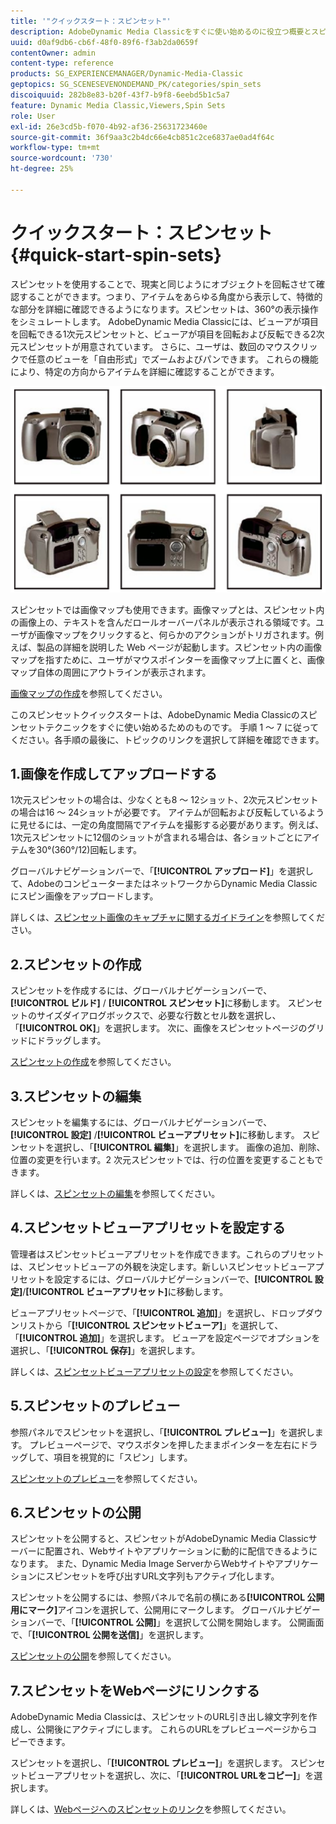 ```yaml
---
title: '"クイックスタート：スピンセット"'
description: AdobeDynamic Media Classicをすぐに使い始めるのに役立つ概要とスピンセットのクイックスタート。
uuid: d0af9db6-cb6f-48f0-89f6-f3ab2da0659f
contentOwner: admin
content-type: reference
products: SG_EXPERIENCEMANAGER/Dynamic-Media-Classic
geptopics: SG_SCENESEVENONDEMAND_PK/categories/spin_sets
discoiquuid: 282b8e83-b20f-43f7-b9f8-6eebd5b1c5a7
feature: Dynamic Media Classic,Viewers,Spin Sets
role: User
exl-id: 26e3cd5b-f070-4b92-af36-25631723460e
source-git-commit: 36f9aa3c2b4dc66e4cb851c2ce6837ae0ad4f64c
workflow-type: tm+mt
source-wordcount: '730'
ht-degree: 25%

---
```


# クイックスタート：スピンセット{#quick-start-spin-sets}

スピンセットを使用することで、現実と同じようにオブジェクトを回転させて確認することができます。つまり、アイテムをあらゆる角度から表示して、特徴的な部分を詳細に確認できるようになります。スピンセットは、360°の表示操作をシミュレートします。 AdobeDynamic Media Classicには、ビューアが項目を回転できる1次元スピンセットと、ビューアが項目を回転および反転できる2次元スピンセットが用意されています。 さらに、ユーザは、数回のマウスクリックで任意のビューを「自由形式」でズームおよびパンできます。 これらの機能により、特定の方向からアイテムを詳細に確認することができます。

![スピンセット用の画像.](/help/assets/spin_set.png)

スピンセットでは画像マップも使用できます。画像マップとは、スピンセット内の画像上の、テキストを含んだロールオーバーパネルが表示される領域です。ユーザが画像マップをクリックすると、何らかのアクションがトリガされます。例えば、製品の詳細を説明した Web ページが起動します。スピンセット内の画像マップを指すために、ユーザがマウスポインターを画像マップ上に置くと、画像マップ自体の周囲にアウトラインが表示されます。

[画像マップの作成](creating-image-maps.md)を参照してください。

このスピンセットクイックスタートは、AdobeDynamic Media Classicのスピンセットテクニックをすぐに使い始めるためのものです。 手順 1 ～ 7 に従ってください。各手順の最後に、トピックのリンクを選択して詳細を確認できます。

## 1.画像を作成してアップロードする

1次元スピンセットの場合は、少なくとも8 ～ 12ショット、2次元スピンセットの場合は16 ～ 24ショットが必要です。 アイテムが回転および反転しているように見せるには、一定の角度間隔でアイテムを撮影する必要があります。例えば、1次元スピンセットに12個のショットが含まれる場合は、各ショットごとにアイテムを30°(360°/12)回転します。

グローバルナビゲーションバーで、「**[!UICONTROL アップロード]**」を選択して、AdobeのコンピューターまたはネットワークからDynamic Media Classicにスピン画像をアップロードします。

詳しくは、[スピンセット画像のキャプチャに関するガイドライン](creating-spin-set.md#guidelines-for-shooting-spin-set-images)を参照してください。

## 2.スピンセットの作成

スピンセットを作成するには、グローバルナビゲーションバーで、**[!UICONTROL ビルド]** / **[!UICONTROL スピンセット]**&#x200B;に移動します。 スピンセットのサイズダイアログボックスで、必要な行数とセル数を選択し、「**[!UICONTROL OK]**」を選択します。 次に、画像をスピンセットページのグリッドにドラッグします。

[スピンセットの作成](creating-spin-set.md#creating-a-spin-set)を参照してください。

## 3.スピンセットの編集

スピンセットを編集するには、グローバルナビゲーションバーで、**[!UICONTROL 設定]** /**[!UICONTROL ビューアプリセット]**&#x200B;に移動します。 スピンセットを選択し、「**[!UICONTROL 編集]**」を選択します。 画像の追加、削除、位置の変更を行います。2 次元スピンセットでは、行の位置を変更することもできます。

詳しくは、[スピンセットの編集](creating-spin-set.md#editing-a-spin-set)を参照してください。

## 4.スピンセットビューアプリセットを設定する

管理者はスピンセットビューアプリセットを作成できます。これらのプリセットは、スピンセットビューアの外観を決定します。新しいスピンセットビューアプリセットを設定するには、グローバルナビゲーションバーで、**[!UICONTROL 設定]**/**[!UICONTROL ビューアプリセット]**&#x200B;に移動します。

ビューアプリセットページで、「**[!UICONTROL 追加]**」を選択し、ドロップダウンリストから「**[!UICONTROL スピンセットビューア]**」を選択して、「**[!UICONTROL 追加]**」を選択します。 ビューアを設定ページでオプションを選択し、「**[!UICONTROL 保存]**」を選択します。

詳しくは、[スピンセットビューアプリセットの設定](setting-spin-set-viewer-presets.md#setting-up-spin-set-viewer-presets)を参照してください。

## 5.スピンセットのプレビュー

参照パネルでスピンセットを選択し、「**[!UICONTROL プレビュー]**」を選択します。 プレビューページで、マウスボタンを押したままポインターを左右にドラッグして、項目を視覚的に「スピン」します。

[スピンセットのプレビュー](previewing-spin-set.md#previewing-a-spin-set)を参照してください。

## 6.スピンセットの公開

スピンセットを公開すると、スピンセットがAdobeDynamic Media Classicサーバーに配置され、Webサイトやアプリケーションに動的に配信できるようになります。 また、Dynamic Media Image ServerからWebサイトやアプリケーションにスピンセットを呼び出すURL文字列もアクティブ化します。

スピンセットを公開するには、参照パネルで名前の横にある&#x200B;**[!UICONTROL 公開用にマーク]**&#x200B;アイコンを選択して、公開用にマークします。 グローバルナビゲーションバーで、「**[!UICONTROL 公開]**」を選択して公開を開始します。 公開画面で、「**[!UICONTROL 公開を送信]**」を選択します。

[スピンセットの公開](publishing-spin-set.md#publishing-a-spin-set)を参照してください。

## 7.スピンセットをWebページにリンクする

AdobeDynamic Media Classicは、スピンセットのURL引き出し線文字列を作成し、公開後にアクティブにします。 これらのURLをプレビューページからコピーできます。

スピンセットを選択し、「**[!UICONTROL プレビュー]**」を選択します。 スピンセットビューアプリセットを選択し、次に、「**[!UICONTROL URLをコピー]**」を選択します。

詳しくは、[Webページへのスピンセットのリンク](linking-spin-set-web-page.md#linking-a-spin-set-to-a-web-page)を参照してください。
